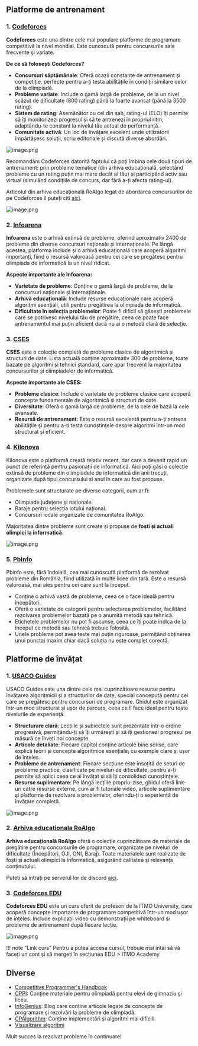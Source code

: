 ﻿
## Platforme de antrenament


### 1. [Codeforces](https://codeforces.com)

**Codeforces** este una dintre cele mai populare platforme de programare competitivă la nivel mondial. Este cunoscută pentru concursurile sale frecvente și variate.

**De ce să folosești Codeforces?**

- **Concursuri săptămânale**: Oferă ocazii constante de antrenament și competiție, perfecte pentru a-ți testa abilitățile în condiții similare celor de la olimpiadă.
- **Probleme variate**: Include o gamă largă de probleme, de la un nivel scăzut de dificultate (800 rating) până la foarte avansat (până la 3500 rating).
- **Sistem de rating**: Asemănător cu cel din șah, rating-ul (ELO) îți permite să îți monitorizezi progresul și să te antrenezi în propriul ritm, adaptându-te constant la nivelul tău actual de performanță.
- **Comunitate activă**: Un loc de învățare excelent unde utilizatorii împărtășesc soluții, scriu editoriale și discută diverse abordări.

![image.png](https://cdn.sanity.io/images/7svjwvsp/production/49be635adf569186f45a50111a95dcae2b18fc68-1088x407.png)

Recomandăm Codeforces datorită faptului că poți îmbina cele două tipuri de antrenament: prin probleme tematice (din arhiva educațională, selectând probleme cu un rating puțin mai mare decât al tău) și participând activ sau virtual (simulând condițiile de concurs, dar fără a-ți afecta rating-ul).

Articolul din arhiva educațională RoAlgo legat de abordarea concursurilor de pe Codeforces îl puteți citi [aici](https://roalgo-discord.github.io/arhiva-educationala/mediu/cf-atcoder/?h=codefor).

![image.png](https://cdn.sanity.io/images/7svjwvsp/production/b1139ef1fc12af6079e69556ba7596666a43986c-1904x886.png)


### 2. [Infoarena](https://infoarena.ro)

**Infoarena** este o arhivă extinsă de probleme, oferind aproximativ 2400 de probleme din diverse concursuri naționale și internaționale. Pe lângă acestea, platforma include și o arhivă educațională care acoperă algoritmi importanți, fiind o resursă valoroasă pentru cei care se pregătesc pentru olimpiada de informatică la un nivel ridicat.

**Aspecte importante ale Infoarena:**

- **Varietate de probleme**: Conține o gamă largă de probleme, de la concursuri naționale și internaționale.
- **Arhivă educațională**: Include resurse educaționale care acoperă algoritmi esențiali, utili pentru pregătirea la olimpiada de informatică.
- **Dificultate în selecția problemelor**: Poate fi dificil să găsești problemele care se potrivesc nivelului tău de pregătire, ceea ce poate face antrenamentul mai puțin eficient dacă nu ai o metodă clară de selecție.

### 3. [CSES](https://cses.fi/problemset/)

**CSES** este o colecție completă de probleme clasice de algoritmică și structuri de date. Lista actuală conține aproximativ 300 de probleme, toate bazate pe algoritmi și tehnici standard, care apar frecvent la majoritatea concursurilor și olimpiadelor de informatică.

**Aspecte importante ale CSES:**

- **Probleme clasice**: Include o varietate de probleme clasice care acoperă concepte fundamentale de algoritmică și structuri de date.
- **Diversitate**: Oferă o gamă largă de probleme, de la cele de bază la cele avansate.
- **Resursă de antrenament**: Este o resursă excelentă pentru a-ți antrena abilitățile și pentru a-ți testa cunoștințele despre algoritmi într-un mod structurat și eficient.

### 4. [Kilonova](https://kilonova.ro)

Kilonova este o platformă creată relativ recent, dar care a devenit rapid un punct de referință pentru pasionații de informatică. Aici poți găsi o colecție extinsă de probleme din olimpiadele de informatică din anii trecuți, organizate după tipul concursului și anul în care au fost propuse.

Problemele sunt structurate pe diverse categorii, cum ar fi:

- Olimpiade județene și naționale.
- Baraje pentru selecția lotului național.
- Concursuri locale organizate de comunitatea RoAlgo.

Majoritatea dintre probleme sunt create și propuse de **foști și actuali olimpici la informatică**.

![image.png](https://cdn.sanity.io/images/7svjwvsp/production/75833ec65dc439244b1b2a406730fff4af1d8351-1899x882.png)

### 5. [Pbinfo](https://www.pbinfo.ro)

Pbinfo este, fără îndoială, cea mai cunoscută platformă de rezolvat probleme din România, fiind utilizată în multe licee din țară. Este o resursă valoroasă, mai ales pentru cei care sunt la început.

- Conține o arhivă vastă de probleme, ceea ce o face ideală pentru începători.
- Oferă o varietate de categorii pentru selectarea problemelor, facilitând rezolvarea problemelor bazată pe o anumită metodă sau tehnică.
- Etichetele problemelor nu pot fi ascunse, ceea ce îți poate indica de la început ce metodă sau tehnică trebuie folosită.
- Unele probleme pot avea teste mai puțin riguroase, permițând obținerea unui punctaj maxim chiar dacă soluția nu este complet corectă.

## Platforme de învățat

### 1. [USACO Guides](https://usaco.guide)

USACO Guides este una dintre cele mai cuprinzătoare resurse pentru învățarea algoritmicii și a structurilor de date, special concepută pentru cei care se pregătesc pentru concursuri de programare. Ghidul este organizat într-un mod structurat și ușor de parcurs, ceea ce îl face ideal pentru toate nivelurile de experiență.

- **Structurare clară**: Lecțiile și subiectele sunt prezentate într-o ordine progresivă, permițându-ți să îți urmărești și să îți gestionezi progresul pe măsură ce înveți noi concepte.
- **Articole detaliate**: Fiecare capitol conține articole bine scrise, care explică teorii și concepte algoritmice esențiale, cu exemple clare și ușor de înțeles.
- **Probleme de antrenament**: Fiecare secțiune este însoțită de seturi de probleme practice, clasificate pe niveluri de dificultate, pentru a-ți permite să aplici ceea ce ai învățat și să îți consolidezi cunoștințele.
- **Resurse suplimentare**: Pe lângă lecțiile propriu-zise, ghidul oferă link-uri către resurse externe, cum ar fi tutoriale video, articole suplimentare și platforme de rezolvare a problemelor, oferindu-ți o experiență de învățare completă.

![image.png](https://cdn.sanity.io/images/7svjwvsp/production/2530145b4103988bb29786428d49b2d8d752a9af-1909x889.png)

### 2. [Arhiva educationala RoAlgo](https://roalgo-discord.github.io/arhiva-educationala/)

**Arhiva educațională RoAlgo** oferă o colecție cuprinzătoare de materiale de pregătire pentru concursurile de programare, organizate pe niveluri de dificultate (Începători, OJI, ONI, Baraj). Toate materialele sunt realizate de foști și actuali olimpici la informatică, asigurând calitatea și relevanța conținutului.

Puteți să intrați pe serverul lor de discord [aici](https://discord.gg/E82gRbUBCJ).

### 3. [Codeforces EDU](https://codeforces.com/edu/course/2)

**Codeforces EDU** este un curs oferit de profesori de la ITMO University, care acoperă concepte importante de programare competitivă într-un mod ușor de înțeles. Include explicații video cu demonstrații pe whiteboard și probleme de antrenament după fiecare lecție.

![image.png](https://cdn.sanity.io/images/7svjwvsp/production/7a621aabfa1601b74e404e324ab3a7cd55ab04c7-1545x878.png)

!!! note "Link curs" Pentru a putea accesa cursul, trebuie mai întâi să vă faceți un cont și să mergeți în secțiunea EDU > ITMO Academy

## Diverse

- [Competitive Programmer's Handbook](https://cses.fi/book/book.pdf)
- [CPPI](https://cppi.sync.ro/materia.html): Conține materiale pentru olimpiadă pentru elevi de gimnaziu și liceu.
- [InfoGenius](https://infogenius.ro): Blog care conține articole legate de concepte de programare și rezolvări la probleme de olimpiadă.
- [CPAlgorithm](https://cp-algorithms.com): Conține implementări și algoritmi mai dificili.
- [Visualizare algoritmi](https://visualgo.net/en)

Mult succes la rezolvat probleme în continuare!

